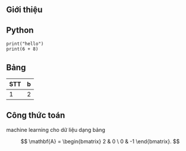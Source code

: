 ## Giới thiệu

## Python
```{.python .input}
print("hello")
print(6 + 8)
```

## Bảng
| STT | b |
|-----|---|
|   1  | 2   |

## Công thức toán
machine learning cho dữ liệu dạng bảng


$$ \mathbf{A} = \begin{bmatrix} 2 & 0 \ 0 & -1 \end{bmatrix}. $$
